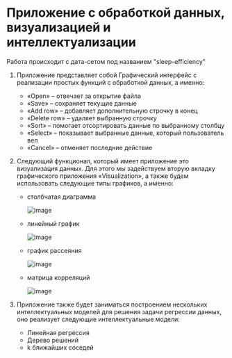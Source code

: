 # Приложение с обработкой данных, визуализацией и интеллектуализации

Работа происходит с дата-сетом под названием "sleep-efficiency"
1) Приложение представляет собой Графический интерфейс с реализации простых функций с обработкой данных, а именно:
   - «Open» – отвечает за открытие файла
   - «Save» – сохраняет текущие данные
   - «Add row» – добавляет дополнительную строчку в конец
   - «Delete row» – удаляет выбранную строчку
   - «Sort» – помогает отсортировать данные по выбранному столбцу 
   - «Select» – показывает выбранные данные, который пользователь вел
   - «Cancel» – отменяет последние действие
2) Следующий функционал, который имеет приложение это визуализация данных. Для этого мы задействуем вторую вкладку графического приложения «Visualization», а также будем использовать следующие типы графиков, а именно:
   - столбчатая диаграмма
   
     ![image](https://github.com/vegetableovosh/GUI_Interface/assets/60011428/bf98fd3f-ba41-4efa-a313-60051ea00f5a)
   - линейный график
     
     ![image](https://github.com/vegetableovosh/GUI_Interface/assets/60011428/ce7044c2-3186-4b93-84e5-7ea74697ca21)
   - график рассеяния
     
     ![image](https://github.com/vegetableovosh/GUI_Interface/assets/60011428/8adea745-f284-45c1-8903-79f75320afee)
   - матрица корреляций

     ![image](https://github.com/vegetableovosh/GUI_Interface/assets/60011428/a128861c-7ce4-4806-b267-c5294c1735c4)
   

4) Приложение также будет заниматься построением нескольких интеллектуальных моделей для решения задачи регрессии данных, оно реализует следующие интеллектуальные модели:
   - Линейная регрессия
   - Дерево решений
   - k ближайших соседей 
